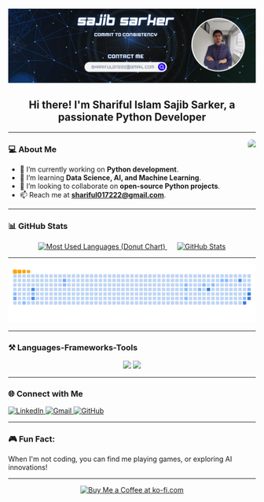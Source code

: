 ![](https://github.com/sajib-222/sajib-222/blob/main/Blue%20and%20White%20Geometric%20Technology%20Linkedin%20Banner%20(1).png)
<h2 align="center">Hi there! I'm Shariful Islam Sajib Sarker, a passionate Python Developer</h2>

---

<img align="right" src="https://media1.giphy.com/media/rph6JD8yWZ7voryNi7/200.webp?cid=790b7611igiwad407aty7x2bz1ztvwv6n9fmo118rnogn9e4&ep=v1_gifs_search&rid=200.webp&ct=g" height="130" style="border-radius: 8px; margin-left: 15px;" />

### 💻 About Me 
- 🔭 I’m currently working on **Python development**.  
- 🌱 I’m learning **Data Science, AI, and Machine Learning**.  
- 👯 I’m looking to collaborate on **open-source Python projects**.  
- 📫 Reach me at **shariful017222@gmail.com**.  

---

### 📊 GitHub Stats  

<p align="center">
  <!-- Most Used Languages (Donut Chart) -->
  <a href="https://github.com/sajib-222/github-readme-stats">
    <img src="https://github-readme-stats.vercel.app/api/top-langs/?username=sajib-222&layout=donut&theme=radical&hide=css,html" alt="Most Used Languages (Donut Chart)" style="height: 200px;width: 305px;" />
  </a>

  <!-- GitHub Stats -->
  <a href="https://github.com/sajib-222/github-readme-stats">
    <img src="https://github-readme-stats.vercel.app/api?username=sajib-222&show_icons=true&locale=en&theme=radical" alt="GitHub Stats" style="height: 200px; width: 450px; margin-left: 20px;" />
  </a>
</p>

---

<div align="center"> 

  ![snake gif](https://github.com/sajib-222/sajib-222/blob/output/ocean.gif)   

</div>

---

### ⚒️ Languages-Frameworks-Tools
<div align="center">
    <img src="https://skillicons.dev/icons?i=anaconda,arduino,bash,c,cs,cpp,clion,codepen,css,dotnet,eclipse,git,github,figma,flutter" width="800" />
    <img src="https://skillicons.dev/icons?i=gmail,html,idea,latex,linkedin,linux,matlab,notion,opencv,powershell,py,stackoverflow,visualstudio,vscode,xd" width="800" />
</div>

---

### 🌐 Connect with Me  
<div align="left">
  <a href="https://www.linkedin.com/in/shariful-islam-sajib-sarker/">
    <img src="https://img.shields.io/static/v1?message=LinkedIn&logo=linkedin&label=&color=0077B5&logoColor=white&style=for-the-badge" alt="LinkedIn" />
  </a>
  <a href="mailto:shariful017222@gmail.com" >
    <img src="https://img.shields.io/static/v1?message=Gmail&logo=gmail&label=&color=D14836&logoColor=white&style=for-the-badge" alt="Gmail" />
  </a>
 
  <a href="https://github.com/sajib-222" >
    <img src="https://img.shields.io/static/v1?message=GitHub&logo=github&label=&color=181717&logoColor=white&style=for-the-badge" alt="GitHub" />
  </a>
</div>

---

### 🎮 Fun Fact:  
When I'm not coding, you can find me playing games, or exploring AI innovations!

---
<div align="center">
<a href='https://ko-fi.com/V7V4RAK9C' target='_blank'><img height='64' style='border:0px;height:64px;' src='https://storage.ko-fi.com/cdn/kofi1.png?v=3' border='0' alt='Buy Me a Coffee at ko-fi.com' /></a>
</div>

